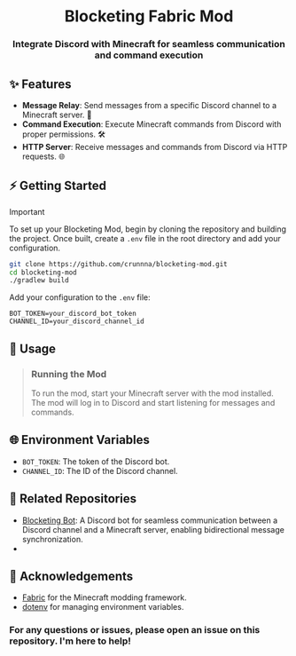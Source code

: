 <div align="center">
  <h1 align="center">Blocketing Fabric Mod</h1>
  <h3>Integrate Discord with Minecraft for seamless communication and command execution</h3>
</div>

## ✨ Features
- **Message Relay**: Send messages from a specific Discord channel to a Minecraft server. 💬
- **Command Execution**: Execute Minecraft commands from Discord with proper permissions. 🛠️
- **HTTP Server**: Receive messages and commands from Discord via HTTP requests. 🌐

## ⚡ Getting Started
> [!IMPORTANT]
> To set up your Blocketing Mod, begin by cloning the repository and building the project. Once built, create a `.env` file in the root directory and add your configuration.
> ```sh
> git clone https://github.com/crunnna/blocketing-mod.git
> cd blocketing-mod
> ./gradlew build
> ```
> Add your configuration to the `.env` file:
> ```env
> BOT_TOKEN=your_discord_bot_token
> CHANNEL_ID=your_discord_channel_id
> ```

## 🚀 Usage
> ### Running the Mod
> To run the mod, start your Minecraft server with the mod installed. The mod will log in to Discord and start listening for messages and commands.

## 🌐 Environment Variables
- `BOT_TOKEN`: The token of the Discord bot.
- `CHANNEL_ID`: The ID of the Discord channel.

## 🔗 Related Repositories
- [Blocketing Bot](https://github.com/crunnna/blocketing-bot): A Discord bot for seamless communication between a Discord channel and a Minecraft server, enabling bidirectional message synchronization.
- 
## 🙏 Acknowledgements
- [Fabric](https://fabricmc.net/) for the Minecraft modding framework.
- [dotenv](https://github.com/cdimascio/dotenv-java) for managing environment variables.

### For any questions or issues, please open an issue on this repository. I'm here to help!
